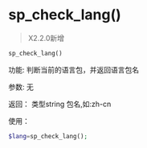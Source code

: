 # sp\_check\_lang\(\)

> X2.2.0新增

```php
sp_check_lang()
```

功能:
判断当前的语言包，并返回语言包名

参数:
无

返回：
类型string 包名,如:zh-cn

使用：

```php
$lang=sp_check_lang();
```

